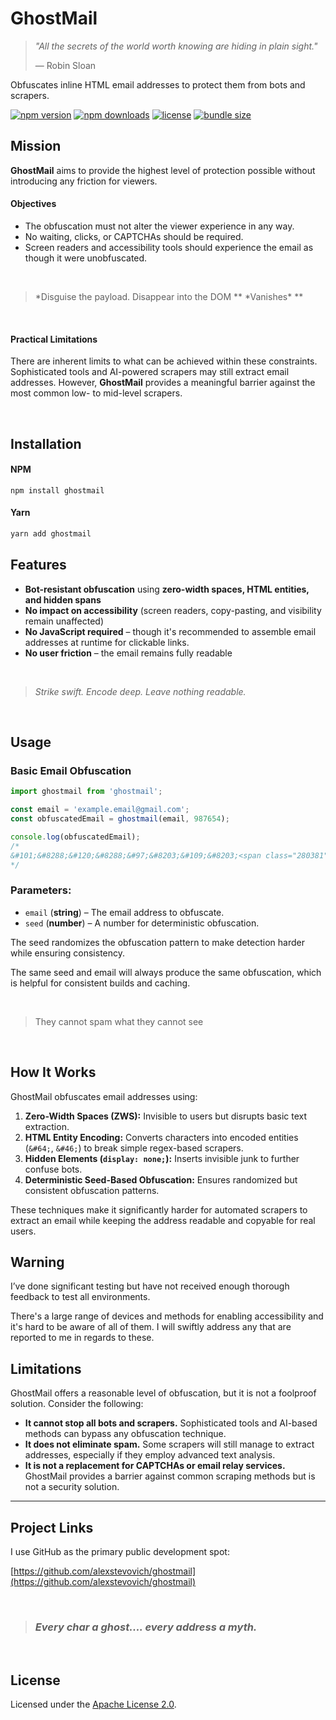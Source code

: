 # GhostMail

> _"All the secrets of the world worth knowing are hiding in plain sight."_
>
> — Robin Sloan

Obfuscates inline HTML email addresses to protect them from bots and scrapers.

[![npm version](https://img.shields.io/npm/v/ghostmail)](https://www.npmjs.com/package/ghostmail) [![npm downloads](https://img.shields.io/npm/dt/ghostmail)](https://www.npmjs.com/package/ghostmail) [![license](https://img.shields.io/github/license/alexstevovich/ghostmail)](https://github.com/yourusername/ghostmail/blob/main/LICENSE) [![bundle size](https://img.shields.io/bundlephobia/minzip/ghostmail)](https://bundlephobia.com/package/ghostmail)

## Mission

**GhostMail** aims to provide the highest level of protection possible without introducing any friction for viewers.

#### Objectives

- The obfuscation must not alter the viewer experience in any way.
- No waiting, clicks, or CAPTCHAs should be required.
- Screen readers and accessibility tools should experience the email as though it were unobfuscated.

<br>

> *Disguise the payload. Disappear into the DOM \*\* *Vanishes\* \*\*

<br>

#### Practical Limitations

There are inherent limits to what can be achieved within these constraints. Sophisticated tools and AI-powered scrapers may still extract email addresses. However, **GhostMail** provides a meaningful barrier against the most common low- to mid-level scrapers.

<br>

## Installation

#### NPM

```
npm install ghostmail
```

#### Yarn

```sh
yarn add ghostmail
```

## Features

- **Bot-resistant obfuscation** using **zero-width spaces, HTML entities, and hidden spans**
- **No impact on accessibility** (screen readers, copy-pasting, and visibility remain unaffected)
- **No JavaScript required** – though it's recommended to assemble email addresses at runtime for clickable links.
- **No user friction** – the email remains fully readable

<br>
    
> *Strike swift. Encode deep. Leave nothing readable.*
>

<br>

## Usage

### **Basic Email Obfuscation**

```js
import ghostmail from 'ghostmail';

const email = 'example.email@gmail.com';
const obfuscatedEmail = ghostmail(email, 987654);

console.log(obfuscatedEmail);
/*
&#101;&#8288;&#120;&#8288;&#97;&#8203;&#109;&#8203;<span class="280381" aria-hidden="true" style="display:none !important;">&#51;</span>&#112;&#8288;&#108;&#8203;&#101;&#8203;&#x2E;&#8288;&#101;&#8288;&#109;&#8203;&#97;&#8288;&#105;&#8288;&#108;&#8203;&#x00040;&#8288;&#103;&#8288;&#109;&#8203;<span style="display: none !important;" aria-hidden="true" class="280421">&#51;</span>&#97;&#8203;&#105;&#8288;&#108;&#8203;&#x2E;&#8203;&#99;&#8288;&#111;&#8203;&#109;&#8203;
*/
```

### **Parameters:**

- `email` (**string**) – The email address to obfuscate.
- `seed` (**number**) – A number for deterministic obfuscation.

The seed randomizes the obfuscation pattern to make detection harder while ensuring consistency.

The same seed and email will always produce the same obfuscation, which is helpful for consistent builds and caching.

<br>

> They cannot spam what they cannot see

<br>

## How It Works

GhostMail obfuscates email addresses using:

1.  **Zero-Width Spaces (ZWS):** Invisible to users but disrupts basic text extraction.
2.  **HTML Entity Encoding:** Converts characters into encoded entities (`&#64;`, `&#46;`) to break simple regex-based scrapers.
3.  **Hidden Elements (`display: none;`):** Inserts invisible junk to further confuse bots.
4.  **Deterministic Seed-Based Obfuscation:** Ensures randomized but consistent obfuscation patterns.

These techniques make it significantly harder for automated scrapers to extract an email while keeping the address readable and copyable for real users.

## Warning

I’ve done significant testing but have not received enough thorough feedback to test all environments.

There's a large range of devices and methods for enabling accessibility and it's hard to be aware of all of them. I will swiftly address any that are reported to me in regards to these.

## Limitations

GhostMail offers a reasonable level of obfuscation, but it is not a foolproof solution. Consider the following:

- **It cannot stop all bots and scrapers.** Sophisticated tools and AI-based methods can bypass any obfuscation technique.
- **It does not eliminate spam.** Some scrapers will still manage to extract addresses, especially if they employ advanced text analysis.
- **It is not a replacement for CAPTCHAs or email relay services.** GhostMail provides a barrier against common scraping methods but is not a security solution.

---

## Project Links

I use GitHub as the primary public development spot:

[https://github.com/alexstevovich/ghostmail](https://github.com/alexstevovich/ghostmail)

<br>

> ### _Every char a ghost.... every address a myth._

<br>

## License

Licensed under the [Apache License 2.0](https://www.apache.org/licenses/LICENSE-2.0).

